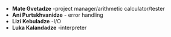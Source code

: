 - __Mate Gvetadze__ -project manager/arithmetic calculator/tester
- __Ani Purtskhvanidze__ - error handling
- __Lizi Kebuladze__ -I/O
- __Luka Kalandadze__ -interpreter
